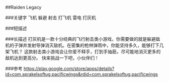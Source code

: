 ##Raiden Legacy

###关键字
飞机 躲避 射击 打飞机 雷电 打灰机

###短描述

###长描述
打灰机是一款十分经典的飞行射击类小游戏，你需要做的就是躲避敌机的子弹并发射导弹消灭敌机。在密集的枪林弹雨中，你能坚持多久，能够打下几架飞机？ 
这款射击类小游戏会让你爱不释手，打到手抽筋，尽可能地消灭更多的敌机达到更高分。 
快来挑战一下吧，小伙伴们！ 

###参考
https://play.google.com/store/apps/details?id=com.sprakelsoftug.pacificwings&rdid=com.sprakelsoftug.pacificwings